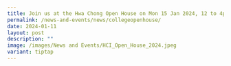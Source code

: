 ```yaml
---
title: Join us at the Hwa Chong Open House on Mon 15 Jan 2024, 12 to 4pm!
permalink: /news-and-events/news/collegeopenhouse/
date: 2024-01-11
layout: post
description: ""
image: /images/News and Events/HCI_Open_House_2024.jpeg
variant: tiptap
---
```

